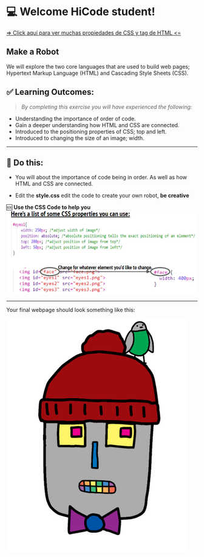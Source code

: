 # 💻 Welcome HiCode student!

[ => Click aquí para ver muchas propiedades de CSS y tag de HTML <= ](https://github.com/HiCodeEducation/Level-03-ComputerScienceForAll)

## Make a Robot

We  will explore the two core languages that are used to build web pages; Hypertext Markup Language (HTML) and Cascading Style Sheets (CSS).

## ✅ Learning Outcomes:

> *By completing this exercise you will have experienced the following:*

* Understanding the importance of order of code.
* Gain a deeper understanding how HTML and CSS are connected.
* Introduced to the positioning properties of CSS; top and left. 
* Introduced to changing the size of an image; width.

---

## 🎯 Do this:

* You will about the importance of code being in order. As well as how HTML and CSS are connected. 

*  Edit the **style.css** edit the code to create your own robot, **be creative** 


🆘 **Use the CSS Code to help you**
![image](/images/cssCode.png)


---
Your final webpage should look something like this:


![image](/images/exampleRobot.png)
